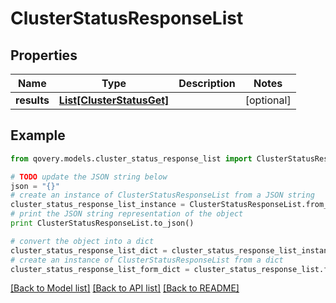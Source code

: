 # ClusterStatusResponseList


## Properties
Name | Type | Description | Notes
------------ | ------------- | ------------- | -------------
**results** | [**List[ClusterStatusGet]**](ClusterStatusGet.md) |  | [optional] 

## Example

```python
from qovery.models.cluster_status_response_list import ClusterStatusResponseList

# TODO update the JSON string below
json = "{}"
# create an instance of ClusterStatusResponseList from a JSON string
cluster_status_response_list_instance = ClusterStatusResponseList.from_json(json)
# print the JSON string representation of the object
print ClusterStatusResponseList.to_json()

# convert the object into a dict
cluster_status_response_list_dict = cluster_status_response_list_instance.to_dict()
# create an instance of ClusterStatusResponseList from a dict
cluster_status_response_list_form_dict = cluster_status_response_list.from_dict(cluster_status_response_list_dict)
```
[[Back to Model list]](../README.md#documentation-for-models) [[Back to API list]](../README.md#documentation-for-api-endpoints) [[Back to README]](../README.md)


